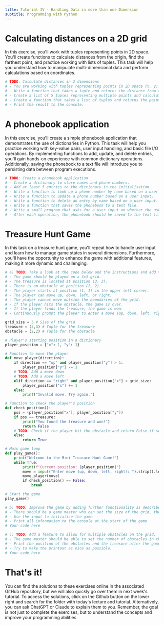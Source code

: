 ```yaml
---
title: Tutorial IV - Handling Data in more than one Dimension
subtitle: Programming with Python
---
```



# Calculating distances on a 2D grid

In this exercise, you'll work with tuples representing points in 2D space. You'll create functions to calculate distances from the origin, find the farthest point, and practice working with lists of tuples. This task will help you understand how to manipulate multi-dimensional data and perform calculations based on coordinates.

``` python
# TODO: Calculate distances in 2 dimensions
# - You are working with tuples representing points in 2D space (x, y).
# - Write a function that takes a tuple and returns the distance from the origin (0, 0).
# - Create a list of 5 tuples representing multiple points and calculate the distance for each point.
# - Create a function that takes a list of tuples and returns the point that is farthest from the origin.
# - Print the result to the console.
```

# A phonebook application

In this exercise, you'll create a simple phonebook application that demonstrates the use of dictionaries in Python. This task will help you practice working with key-value pairs, user input handling, and basic file I/O operations. By implementing functions to add, update, and delete entries, you'll gain hands-on experience with common dictionary operations. Additionally, saving the phonebook to a text file will introduce you to persisting data between program executions.

``` python
# TODO: Create a phonebook application
# - Create a dictionary to store names and phone numbers.
# - Add at least 5 entries to the dictionary in the initialisation.
# - Write a function to look up a phone number by name based on a user input.
# - Write a function to update a phone number based on a user input.
# - Write a function to delete an entry by name based on a user input.
# - Write a function that saves the phonebook to a text file.
# - Write a small program that asks for a user input on whether the user wants to add, remove, or update a phone number.
# - After each operation, the phonebook should be saved to the text file.
```

# Treasure Hunt Game

In this task on a treasure hunt game, you'll repeat how to handle user input and learn how to manage game states in several dimensions. Furthermore, you'll have the opportunity to enhance the game with additional features, making it more dynamic and challenging.

``` python
# a) TODO: Take a look at the code below and the instructions and add the missing code to make the game work.
# - The game should be played on a 3x3 grid.
# - The treasure is located at position (3, 3).
# - There is an obstacle at position (2, 2).
# - The player starts at position (1, 1) in the upper left corner.
# - The player can move up, down, left, or right.
# - The player cannot move outside the boundaries of the grid.
# - If the player hits the obstacle, the game is over.
# - If the player finds the treasure, the game is won.
# - Continuously prompt the player to enter a move (up, down, left, right).

grid_size = 3 # Size of the grid
treasure = (3,3) # Tuple for the treasure
obstacle = (2,2) # Tuple for the obstacle

# Player's starting position in a dictionary
player_position = {"x": 1, "y": 1}

# Function to move the player
def move_player(direction):
    if direction == "up" and player_position["y"] > 1:
        player_position["y"] -= 1
    # TODO: Add a move down
    # TODO: Add a move left
    elif direction == "right" and player_position["x"] < grid_size:
        player_position["x"] += 1
    else:
        print("Invalid move. Try again.")

# Function to check the player's position
def check_position():
    pos = (player_position["x"], player_position["y"])
    if pos == treasure:
        print("You found the treasure and won!")
        return False
    # TODO: Check if the player hit the obstacle and return False if so
    else:
        return True

# Main game loop
def play_game():
    print("Welcome to the Mini Treasure Hunt Game!")
    while True:
        print(f"Current position: {player_position}")
        move = input("Enter move (up, down, left, right): ").strip().lower()
        move_player(move)
        if check_position() == False:
            break

# Start the game
play_game()

# b) TODO: Improve the game by adding further functionality as described below.
# - There should be a game master who can set the size of the grid, the treasure and the obstacle.
# - Use the input to initialise the game
# - Print all information to the console at the start of the game
# Your code here

# c) TODO: Add a feature to allow for multiple obstacles on the grid.
# - The game master should be able to set the number of obstacles in the grid and their positions.
# - Print the position of the obstacles and the treasure after the game has been finished.
# - Try to make the printout as nice as possible.
# Your code here
```

# That's it!

You can find the solutions to these exercises online in the associated GitHub repository, but we will also quickly go over them in next week's tutorial. To access the solutions, click on the Github button on the lower right and search for the folder with today's lecture and tutorial. Alternatively, you can ask ChatGPT or Claude to explain them to you. Remember, the goal is not just to complete the exercises, but to understand the concepts and improve your programming abilities.
